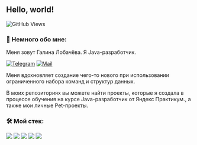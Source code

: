 ## Hello, world!
![GitHub Views](https://komarev.com/ghpvc/?username=KoshanSky1&color=ce1126)


### &#127875; Немного обо мне:

Меня зовут Галина Лобачёва. Я Java-разработчик.

[![Telegram](https://img.shields.io/badge/Telegram-orange?logo=telegram&logoColor=white)](https://t.me/Umnitsa78) [![Mail](https://img.shields.io/badge/Email-red?logo=gmail&logoColor=white)](mailto:g-zaharova@bk.ru)

Меня вдохновляет создание чего-то нового при использовании ограниченного набора команд и структур данных.

В моих репозиториях вы можете найти проекты, которые я создала в процессе обучения на курсе Java-разработчик от Яндекс Практикум., а также мои личные Pet-проекты.

### &#128736; Mой стек:

![](https://img.shields.io/badge/Java-ED8B00?style=for-the-badge&logo=openjdk&logoColor=white)
![](https://img.shields.io/badge/Spring-6DB33F?style=for-the-badge&logo=spring&logoColor=white)
![](https://img.shields.io/badge/Hibernate-59666C?style=for-the-badge&logo=Hibernate&logoColor=white)
![](https://img.shields.io/badge/PostgreSQL-316192?style=for-the-badge&logo=postgresql&logoColor=white)
![](https://img.shields.io/badge/GIT-E44C30?style=for-the-badge&logo=git&logoColor=white)
